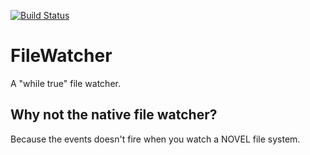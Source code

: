 [![Build Status](https://travis-ci.org/jampow/fileWatcher.svg?branch=master)](https://travis-ci.org/jampow/fileWatcher)

# FileWatcher

A "while true" file watcher.

## Why not the native file watcher?

Because the events doesn't fire when you watch a NOVEL file system.


